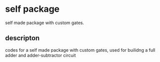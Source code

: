 # self package

self made package with custom gates.

## descripton

codes for a self made package with custom gates, used for builidng a full adder and adder-subtractor circuit 

